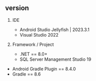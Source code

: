 ## version
1. IDE
    - Android Studio Jellyfish | 2023.3.1
    - Visual Studio 2022

2. Framework / Project
    - .NET == 8.0+
    - SQL Server Management Studio 19


- Android Gradle Plugin == 8.4.0
- Gradle == 8.6
